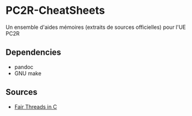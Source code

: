 # PC2R-CheatSheets
Un ensemble d'aides mémoires (extraits de sources officielles) pour l'UE PC2R

## Dependencies
* pandoc
* GNU make

## Sources
* [Fair Threads in C](https://www-sop.inria.fr/meije/rp/FairThreads/FTC/documentation/ft.html)
